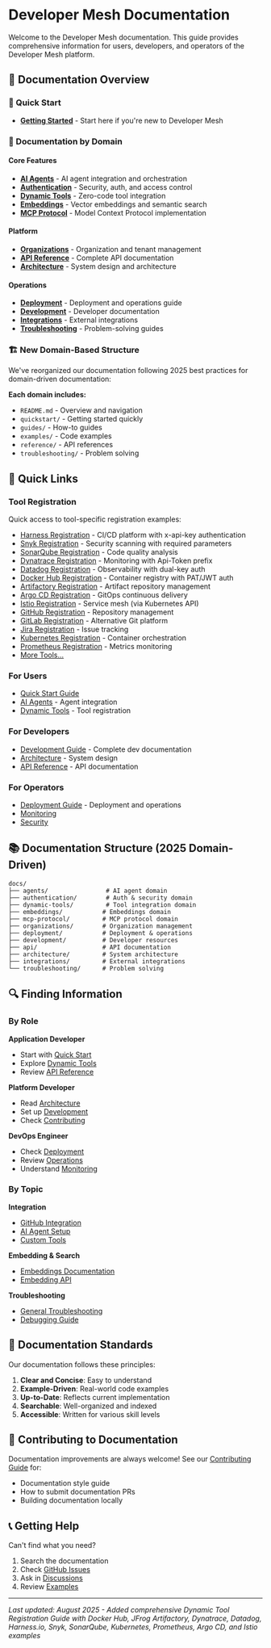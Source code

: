 # Developer Mesh Documentation

Welcome to the Developer Mesh documentation. This guide provides comprehensive information for users, developers, and operators of the Developer Mesh platform.

## 📖 Documentation Overview

### 🚀 Quick Start
- **[Getting Started](quickstart.md)** - Start here if you're new to Developer Mesh

### 📂 Documentation by Domain

#### Core Features
- **[AI Agents](agents/)** - AI agent integration and orchestration
- **[Authentication](authentication/)** - Security, auth, and access control
- **[Dynamic Tools](dynamic-tools/)** - Zero-code tool integration
- **[Embeddings](embeddings/)** - Vector embeddings and semantic search
- **[MCP Protocol](mcp-protocol/)** - Model Context Protocol implementation

#### Platform
- **[Organizations](organizations/)** - Organization and tenant management
- **[API Reference](api/)** - Complete API documentation
- **[Architecture](architecture/)** - System design and architecture

#### Operations
- **[Deployment](deployment/)** - Deployment and operations guide
- **[Development](development/)** - Developer documentation
- **[Integrations](integrations/)** - External integrations
- **[Troubleshooting](troubleshooting/)** - Problem-solving guides

### 🏗️ New Domain-Based Structure

We've reorganized our documentation following 2025 best practices for domain-driven documentation:

**Each domain includes:**
- `README.md` - Overview and navigation
- `quickstart/` - Getting started quickly
- `guides/` - How-to guides
- `examples/` - Code examples
- `reference/` - API references
- `troubleshooting/` - Problem solving

## 🚀 Quick Links

### Tool Registration
Quick access to tool-specific registration examples:
- [Harness Registration](dynamic-tools/registration-guide.md#harnessio-registration) - CI/CD platform with x-api-key authentication
- [Snyk Registration](dynamic-tools/registration-guide.md#snyk-registration) - Security scanning with required parameters
- [SonarQube Registration](dynamic-tools/registration-guide.md#sonarqube-registration) - Code quality analysis
- [Dynatrace Registration](dynamic-tools/registration-guide.md#dynatrace-registration) - Monitoring with Api-Token prefix
- [Datadog Registration](dynamic-tools/registration-guide.md#datadog-registration) - Observability with dual-key auth
- [Docker Hub Registration](dynamic-tools/registration-guide.md#docker-hub-registration) - Container registry with PAT/JWT auth
- [Artifactory Registration](dynamic-tools/registration-guide.md#jfrog-artifactory-registration) - Artifact repository management
- [Argo CD Registration](dynamic-tools/registration-guide.md#argo-cd-registration) - GitOps continuous delivery
- [Istio Registration](dynamic-tools/registration-guide.md#istio-registration) - Service mesh (via Kubernetes API)
- [GitHub Registration](dynamic-tools/registration-guide.md#github-registration) - Repository management
- [GitLab Registration](dynamic-tools/registration-guide.md#gitlab-registration) - Alternative Git platform
- [Jira Registration](dynamic-tools/registration-guide.md#jira-registration) - Issue tracking
- [Kubernetes Registration](dynamic-tools/registration-guide.md#kubernetes-registration) - Container orchestration
- [Prometheus Registration](dynamic-tools/registration-guide.md#prometheus-registration) - Metrics monitoring
- [More Tools...](dynamic-tools/registration-guide.md#additional-tool-examples)

### For Users
- [Quick Start Guide](quickstart.md)
- [AI Agents](agents/) - Agent integration
- [Dynamic Tools](dynamic-tools/) - Tool registration

### For Developers
- [Development Guide](development/) - Complete dev documentation
- [Architecture](architecture/) - System design
- [API Reference](api/) - API documentation

### For Operators
- [Deployment Guide](deployment/) - Deployment and operations
- [Monitoring](deployment/operations/monitoring.md)
- [Security](deployment/operations/security.md)

## 📚 Documentation Structure (2025 Domain-Driven)

```
docs/
├── agents/                # AI agent domain
├── authentication/        # Auth & security domain
├── dynamic-tools/         # Tool integration domain
├── embeddings/           # Embeddings domain
├── mcp-protocol/         # MCP protocol domain
├── organizations/        # Organization management
├── deployment/           # Deployment & operations
├── development/          # Developer resources
├── api/                  # API documentation
├── architecture/         # System architecture
├── integrations/         # External integrations
└── troubleshooting/      # Problem solving
```

## 🔍 Finding Information

### By Role

**Application Developer**
- Start with [Quick Start](quickstart.md)
- Explore [Dynamic Tools](dynamic-tools/)
- Review [API Reference](api/)

**Platform Developer**
- Read [Architecture](architecture/)
- Set up [Development](development/)
- Check [Contributing](development/contributing/guide.md)

**DevOps Engineer**
- Check [Deployment](deployment/)
- Review [Operations](deployment/operations/guide.md)
- Understand [Monitoring](deployment/operations/monitoring.md)

### By Topic

**Integration**
- [GitHub Integration](integrations/github/)
- [AI Agent Setup](agents/)
- [Custom Tools](dynamic-tools/)

**Embedding & Search**
- [Embeddings Documentation](embeddings/)
- [Embedding API](embeddings/reference/api.md)

**Troubleshooting**
- [General Troubleshooting](troubleshooting/)
- [Debugging Guide](development/debugging.md)

## 📝 Documentation Standards

Our documentation follows these principles:

1. **Clear and Concise**: Easy to understand
2. **Example-Driven**: Real-world code examples
3. **Up-to-Date**: Reflects current implementation
4. **Searchable**: Well-organized and indexed
5. **Accessible**: Written for various skill levels

## 🤝 Contributing to Documentation

Documentation improvements are always welcome! See our [Contributing Guide](../CONTRIBUTING.md) for:

- Documentation style guide
- How to submit documentation PRs
- Building documentation locally

## 📞 Getting Help

Can't find what you need?

1. Search the documentation
2. Check [GitHub Issues](https://github.com/developer-mesh/developer-mesh/issues)
3. Ask in [Discussions](https://github.com/developer-mesh/developer-mesh/discussions)
4. Review [Examples](examples/README.md)

---

*Last updated: August 2025 - Added comprehensive Dynamic Tool Registration Guide with Docker Hub, JFrog Artifactory, Dynatrace, Datadog, Harness.io, Snyk, SonarQube, Kubernetes, Prometheus, Argo CD, and Istio examples*